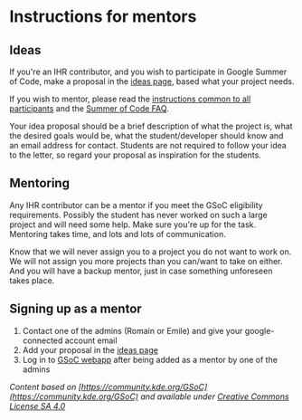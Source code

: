 # Instructions for mentors

## Ideas
If you're an IHR contributor, and you wish to participate in Google Summer of Code, make a proposal in the [ideas page](ideas.md), based what your project needs.

If you wish to mentor, please read the [instructions common to all participants](README.md) and the [Summer of Code FAQ](https://developers.google.com/open-source/gsoc/faq#general).

Your idea proposal should be a brief description of what the project is, what the desired goals would be, what the student/developer should know and an email address for contact.
Students are not required to follow your idea to the letter, so regard your proposal as inspiration for the students.

## Mentoring
Any IHR contributor can be a mentor if you meet the GSoC eligibility requirements. 
Possibly the student has never worked on such a large project and will need some help. 
Make sure you're up for the task.
Mentoring takes time, and lots and lots of communication.

Know that we will never assign you to a project you do not want to work on. 
We will not assign you more projects than you can/want to take on either.
And you will have a backup mentor, just in case something unforeseen takes place.

## Signing up as a mentor
1) Contact one of the admins (Romain or Emile) and give your google-connected account email
2) Add your proposal in the [ideas page](ideas.md)
3) Log in to [GSoC webapp](https://summerofcode.withgoogle.com/) after being added as a mentor by one of the admins

*Content based on [https://community.kde.org/GSoC](https://community.kde.org/GSoC) and available under [Creative Commons License SA 4.0](https://community.kde.org/KDE_Community_Wiki:Copyrights)*
